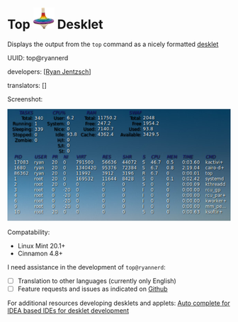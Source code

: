 Top ![](files/top@ryannerd/icon.png) Desklet 
===========
Displays the output from the `top` command as a nicely formatted [desklet](https://cinnamon-spices.linuxmint.com/)

UUID: top@ryannerd

developers: [[Ryan Jentzsch](https://github.com/RyanNerd)]

translators: []

Screenshot:

![](screenshot.png)

Compatability: 
- Linux Mint 20.1+
- Cinnamon 4.8+

I need assistance in the development of `top@ryannerd`:
- [ ] Translation to other languages (currently only English)
- [ ] Feature requests and issues as indicated on [Github](https://github.com/linuxmint/cinnamon-spices-desklets/issues?q=is%3Aissue+is%3Aopen+top%40ryannerd)

For additional resources developing desklets and applets:
[Auto complete for IDEA based IDEs for desklet development](https://github.com/RyanNerd/gnome-autocomplete)